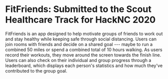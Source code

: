# FitFriends: Submitted to the Scout Healthcare Track for HackNC 2020

FitFriends is an app designed to help motivate groups of friends to work out and stay healthy while keeping safe through social distancing. 
Users can join rooms with friends and decide on a shared goal --- maybe to run a combined 50 miles or spend a combined total of 10 hours walking. 
As users record their workouts, they move around the screen towards the finish line. Users can also check on their individual and group progress through a leaderboard, which displays each person's statistics and how much they've contributed to the group goal.

